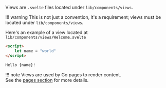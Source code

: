 Views are `.svelte` files located under `lib/components/views`.

!!! warning
    This is not just a convention, it's a requirement; views must be located under `lib/components/views`.

Here's an example of a view located at `lib/components/views/Welcome.svelte`

```html
<script>
    let name = "world"
</script>

Hello {name}!
```

!!! note
    Views are used by Go pages to render content.<br/>
    See the [pages section](./pages.md) for more details.
